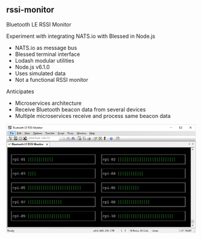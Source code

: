 ## rssi-monitor ##

Bluetooth LE RSSI Monitor

Experiment with integrating NATS.io with Blessed in Node.js

  * NATS.io as message bus
  * Blessed terminal interface
  * Lodash modular utilities
  * Node.js v6.1.0
  * Uses simulated data
  * Not a functional RSSI monitor

Anticipates

  * Microservices architecture
  * Receive Bluetooth beacon data from several devices
  * Multiple microservices receive and process same beacon data

![Alt text](/rssi-monitor.jpg?raw=true "Screenshot")
